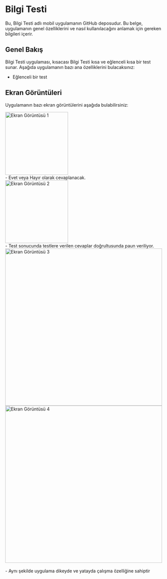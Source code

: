 # Bilgi Testi

Bu, Bilgi Testi adlı mobil uygulamanın GitHub deposudur. Bu belge, uygulamanın genel özelliklerini ve nasıl kullanılacağını anlamak için gereken bilgileri içerir.

## Genel Bakış

Bilgi Testi uygulaması, kısacası Bilgi Testi kısa ve eğlenceli kısa bir test sunar. Aşağıda uygulamanın bazı ana özelliklerini bulacaksınız:

- Eğlenceli bir test

## Ekran Görüntüleri

Uygulamanın bazı ekran görüntülerini aşağıda bulabilirsiniz:

<img src="https://github.com/HakanOzsoyler/bilgi_testi/assets/77840330/c6db3e3a-3bc2-4166-b993-ea079690a7b3" width="200" alt="Ekran Görüntüsü 1">
<br>
- Evet veya Hayır olarak cevaplanacak.
<br>
<img src="https://github.com/HakanOzsoyler/bilgi_testi/assets/77840330/d3c2b224-a1ab-48cf-be43-cf991cd023d8" width="200" alt="Ekran Görüntüsü 2">
<br>
- Test sonucunda testlere verilen cevaplar doğrultusunda paun veriliyor.
<br>
<div align="start">
<img src="https://github.com/HakanOzsoyler/bilgi_testi/assets/77840330/46ec6d18-9640-47f4-bb2a-fff7c9c46ac3" width="500" alt="Ekran Görüntüsü 3">
<img src="https://github.com/HakanOzsoyler/bilgi_testi/assets/77840330/9b9de568-611a-4ce7-bf80-a7b38d3ece30" width="500" alt="Ekran Görüntüsü 4">
</div>
<br>
- Aynı şekilde uygulama dikeyde ve yatayda çalışma özelliğine sahiptir
